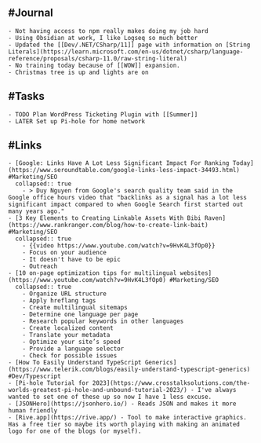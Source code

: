 ## #Journal
	- Not having access to npm really makes doing my job hard
	- Using Obsidian at work, I like Logseq so much better
	- Updated the [[Dev/.NET/CSharp/11]] page with information on [String Literals](https://learn.microsoft.com/en-us/dotnet/csharp/language-reference/proposals/csharp-11.0/raw-string-literal)
	- No training today because of [[WOW]] expansion.
	- Christmas tree is up and lights are on
## #Tasks
	- TODO Plan WordPress Ticketing Plugin with [[Summer]]
	- LATER Set up Pi-hole for home network
## #Links
	- [Google: Links Have A Lot Less Significant Impact For Ranking Today](https://www.seroundtable.com/google-links-less-impact-34493.html) #Marketing/SEO
	  collapsed:: true
		- > Duy Nguyen from Google's search quality team said in the Google office hours video that "backlinks as a signal has a lot less significant impact compared to when Google Search first started out many years ago."
	- [3 Key Elements to Creating Linkable Assets With Bibi Raven](https://www.rankranger.com/blog/how-to-create-link-bait) #Marketing/SEO
	  collapsed:: true
		- {{video https://www.youtube.com/watch?v=9HvK4L3fOp0}}
		- Focus on your audience
		- It doesn't have to be epic
		- Outreach
	- [10 on-page optimization tips for multilingual websites](https://www.youtube.com/watch?v=9HvK4L3fOp0) #Marketing/SEO
	  collapsed:: true
		- Organize URL structure
		- Apply hreflang tags
		- Create multilingual sitemaps
		- Determine one language per page
		- Research popular keywords in other languages
		- Create localized content
		- Translate your metadata
		- Optimize your site’s speed
		- Provide a language selector
		- Check for possible issues
	- [How To Easily Understand TypeScript Generics](https://www.telerik.com/blogs/easily-understand-typescript-generics) #Dev/Typescript
	- [Pi-hole Tutorial for 2023](https://www.crosstalksolutions.com/the-worlds-greatest-pi-hole-and-unbound-tutorial-2023/) - I've always wanted to set one of these up so now I have 1 less excuse.
	- [JSONHero](https://jsonhero.io/) - Reads JSON and makes it more human friendly
	- [Rive.app](https://rive.app/) - Tool to make interactive graphics. Has a free tier so maybe its worth playing with making an animated logo for one of the blogs (or myself).